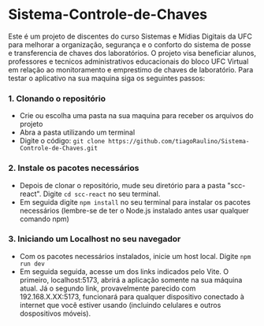 # Sistema-Controle-de-Chaves
Este é um projeto de discentes do curso Sistemas e Mídias Digitais da UFC para melhorar a organização, segurança e o conforto do sistema de posse e transferencia de chaves dos laboratórios. O projeto visa beneficiar alunos, professores e tecnicos administrativos educacionais do bloco UFC Virtual em relação ao monitoramento e emprestimo de chaves de laboratório. Para testar o aplicativo na sua maquina siga os seguintes passos:

### 1. Clonando o repositório
* Crie ou escolha uma pasta na sua maquina para receber os arquivos do projeto
* Abra a pasta utilizando um terminal
* Digite o código: `git clone https://github.com/tiagoRaulino/Sistema-Controle-de-Chaves.git`
  
### 2. Instale os pacotes necessários
* Depois de clonar o repositório, mude seu diretório para a pasta "scc-react".
  Digite `cd scc-react` no seu terminal.
* Em seguida digite `npm install` no seu terminal para instalar os pacotes necessários (lembre-se de ter o Node.js instalado antes usar qualquer comando npm)

### 3. Iniciando um Localhost no seu navegador
* Com os pacotes necessários instalados, inicie um host local. Digite `npm run dev`
* Em seguida seguida, acesse um dos links indicados pelo Vite. O primeiro, localhost:5173, abrirá a aplicação somente na sua máquina atual. Já o segundo link, provavelmente parecido com 192.168.X.XX:5173, funcionará para qualquer dispositivo conectado à internet que você estiver usando (incluindo celulares e outros dospositivos móveis).
